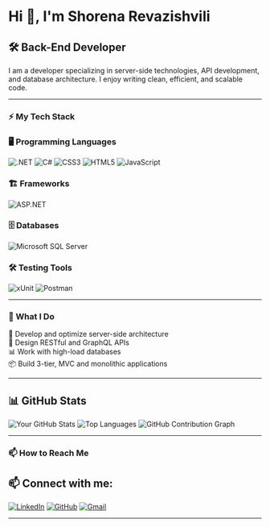 # Hi 👋, I'm Shorena Revazishvili  

## 🛠 Back-End Developer

I am a developer specializing in server-side technologies, API development, and database architecture. I enjoy writing clean, efficient, and scalable code.

---

### ⚡ My Tech Stack

### 🖥️ Programming Languages
![.NET](https://img.shields.io/badge/.NET-512BD4?style=for-the-badge&logo=dotnet&logoColor=white)
![C#](https://img.shields.io/badge/C%23-239120?style=for-the-badge&logo=csharp&logoColor=white)
![CSS3](https://img.shields.io/badge/CSS3-1572B6?style=for-the-badge&logo=css3&logoColor=white)
![HTML5](https://img.shields.io/badge/HTML5-E34F26?style=for-the-badge&logo=html5&logoColor=white)
![JavaScript](https://img.shields.io/badge/JavaScript-F7DF1E?style=for-the-badge&logo=javascript&logoColor=black)

### 🏗 Frameworks
![ASP.NET](https://img.shields.io/badge/ASP.NET-5C2D91?style=for-the-badge&logo=dotnet&logoColor=white)

### 🗄 Databases
![Microsoft SQL Server](https://img.shields.io/badge/Microsoft%20SQL%20Server-CC2927?style=for-the-badge&logo=microsoft-sql-server&logoColor=white)

### 🛠 Testing Tools
![xUnit](https://img.shields.io/badge/xUnit-5C2D91?style=for-the-badge&logo=xunit&logoColor=white)
![Postman](https://img.shields.io/badge/Postman-FF6C37?style=for-the-badge&logo=postman&logoColor=white)


---

### 🎯 What I Do

🚀 Develop and optimize server-side architecture  
🔗 Design RESTful and GraphQL APIs  
📊 Work with high-load databases  
📦 Build 3-tier, MVC and monolithic applications  

---

## 📊 GitHub Stats

![Your GitHub Stats](https://github-readme-stats.vercel.app/api?username=Sssshorena&show_icons=true&theme=radical)
![Top Languages](https://github-readme-stats.vercel.app/api/top-langs/?username=Sssshorena&layout=compact&theme=radical)
![GitHub Contribution Graph](https://github-readme-activity-graph.vercel.app/graph?username=Sssshorena&theme=tokyo-night)


---

### 📫 How to Reach Me
## 📫 Connect with me:
[![LinkedIn](https://img.shields.io/badge/LinkedIn-blue?style=for-the-badge&logo=linkedin)](https://www.linkedin.com/in/shorena-revazishvili/)
[![GitHub](https://img.shields.io/badge/GitHub-black?style=for-the-badge&logo=github)](https://github.com/Sssshorena/Sssshorena)
[![Gmail](https://img.shields.io/badge/Gmail-D14836?style=for-the-badge&logo=gmail&logoColor=white)](mailto:sssshorena@gmail.com)

---




<!--
**Sssshorena/Sssshorena** is a ✨ _special_ ✨ repository because its `README.md` (this file) appears on your GitHub profile.

Here are some ideas to get you started:

- 🔭 I’m currently working on ...
- 🌱 I’m currently learning ...
- 👯 I’m looking to collaborate on ...
- 🤔 I’m looking for help with ...
- 💬 Ask me about ...
- 📫 How to reach me: ...
- 😄 Pronouns: ...
- ⚡ Fun fact: ...
-->
